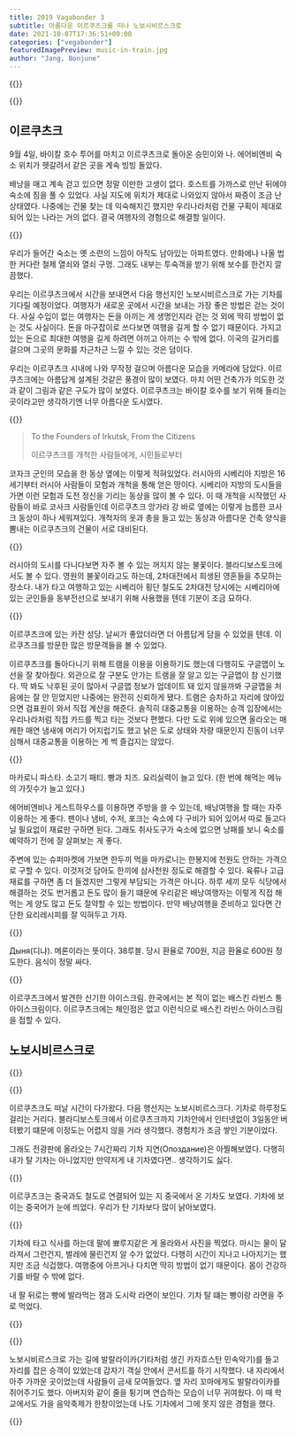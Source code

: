 ```yaml
---
title: 2019 Vagabonder 3
subtitle: 아름다운 이르쿠츠크를 떠나 노보시비르스크로
date: 2021-10-07T17:36:51+09:00
categories: ["vegabonder"]
featuredImagePreview: music-in-train.jpg
author: "Jang, Bonjune"
---
```


{{<bundle-image name="angara-river.jpg" alt="이르쿠츠크의 앙가라 강" caption="이르쿠츠크의 앙가라 강">}}

{{<bundle-image name="night.jpg" alt="night of Irkutsk" caption="이르쿠츠크의 야경">}}
## 이르쿠츠크

9월 4일, 바이칼 호수 투어를 마치고 이르쿠츠크로 돌아온 승민이와 나.
에어비엔비 숙소 위치가 헷갈려서 같은 곳을 계속 빙빙 돌았다.

배낭을 매고 계속 걷고 있으면 정말 이만한 고생이 없다.
호스트를 가까스로 만난 뒤에야 숙소에 짐을 풀 수 있었다.
사실 지도에 위치가 제대로 나와있지 않아서 짜증이 조금 난 상태였다.
나중에는 건물 찾는 데 익숙해지긴 했지만 우리나라처럼 건물 구획이 제대로 되어 있는 나라는 거의 없다.
결국 여행자의 경험으로 해결할 일이다.

{{<bundle-image name="aisle.jpg" alt="aisle of apartments">}}

우리가 들어간 숙소는 옛 소련의 느낌이 아직도 남아있는 아파트였다.
만화에나 나올 법한 커다란 철제 열쇠와 열쇠 구멍.
그래도 내부는 투숙객을 받기 위해 보수를 한건지 깔끔했다.

우리는 이르쿠츠크에서 시간을 보내면서 다음 행선지인 노보시비르스크로 가는 기차를 기다릴 예정이었다.
여행자가 새로운 곳에서 시간을 보내는 가장 좋은 방법은 걷는 것이다.
사실 수입이 없는 여행자는 돈을 아끼는 게 생명인지라 걷는 것 외에 딱히 방법이 없는 것도 사실이다.
돈을 마구잡이로 쓰다보면 여행을 길게 할 수 없기 때문이다.
가지고 있는 돈으로 최대한 여행을 길게 하려면 아끼고 아끼는 수 밖에 없다.
이국의 길거리를 걸으며 그곳의 문화를 차근차근 느낄 수 있는 것은 덤이다.

우리는 이르쿠츠크 시내에 나와 무작정 걸으며 아름다운 모습을 카메라에 담았다.
이르쿠츠크에는 아름답게 설계된 것같은 풍경이 많이 보였다.
마치 어떤 건축가가 의도한 것과 같이 그림과 같은 구도가 많이 보였다.
이르쿠츠크는 바이칼 호수를 보기 위해 들리는 곳이라고만 생각하기엔 너무 아름다운 도시였다.

{{<bundle-image name="cossack-spirit-statue.jpg" alt="Cossack Spirit 동상" caption="코자크 동상">}}

> To the Founders of Irkutsk, From the Citizens
>
> 이르쿠츠크를 개척한 사람들에게, 시민들로부터

코자크 군인의 모습을 한 동상 옆에는 이렇게 적혀있었다.
러시아의 시베리아 지방은 16세기부터 러시아 사람들이 모험과 개척을 통해 얻은 땅이다.
시베리아 지방의 도시들을 가면 이런 모험과 도전 정신을 기리는 동상을 많이 볼 수 있다.
이 때 개척을 시작했던 사람들이 바로 코사크 사람들인데 이르쿠츠크 앙가라 강 바로 옆에는 이렇게 늠름한 코사크 동상이 하나 세워져있다.
개척자의 옷과 총을 들고 있는 동상과 아름다운 건축 양식을 뽐내는 이르쿠츠크의 건물이 서로 대비된다.


{{<bundle-image name="eternal-flame.jpg" alt="eternal flame" caption="꺼지지 않는 불꽃">}}

러시아의 도시를 다니다보면 자주 볼 수 있는 꺼지지 않는 불꽃이다.
블라디보스토크에서도 볼 수 있다. 영원의 불꽃이라고도 하는데, 2차대전에서 희생된 영혼들을 추모하는 장소다.
내가 타고 여행하고 있는 시베리아 횡단 철도도 2차대전 당시에는 시베리아에 있는 군인들을 동부전선으로 보내기 위해 사용했을 텐데 기분이 조금 묘하다.

{{<bundle-image name="kazhan-church.jpg">}}

이르쿠츠크에 있는 카잔 성당. 날씨가 좋았더라면 더 아름답게 담을 수 있었을 텐데.
이르쿠츠크를 방문한 많은 방문객들을 볼 수 있었다.

이르쿠츠크를 돌아다니기 위해 트램을 이용을 이용하기도 했는데 다행히도 구글맵이 노선을 잘 찾아줬다.
외관으로 잘 구분도 안가는 트램을 잘 알고 있는 구글맵이 참 신기했다.
딱 봐도 낙후된 곳이 많아서 구글맵 정보가 업데이트 돼 있지 않을까봐
구글맵을 처음에는 잘 안 믿었지만 나중에는 완전히 신뢰하게 됐다.
트램은 승차하고 자리에 앉아있으면 검표원이 와서 직접 계산을 해준다.
솔직히 대중교통을 이용하는 승객 입장에서는 우리나라처럼 직접 카드를 찍고 타는 것보다 편했다.
다만 도로 위에 있으면 올라오는 매캐한 매연 냄새에 머리가 어지럽기도 했고
낡은 도로 상태와 차량 때문인지 진동이 너무 심해서 대중교통을 이용하는 게 썩 즐겁지는 않았다.

{{<bundle-image name="meal.jpg">}}

마카로니 파스타. 소고기 패티. 빵과 치즈. 요리실력이 늘고 있다.
(한 번에 해먹는 메뉴의 가짓수가 늘고 있다.)

에어비엔비나 게스트하우스를 이용하면 주방을 쓸 수 있는데, 배낭여행을 할 때는 자주 이용하는 게 좋다.
팬이나 냄비, 수저, 포크는 숙소에 다 구비가 되어 있어서 따로 들고다닐 필요없이 재료만 구하면 된다.
그래도 취사도구가 숙소에 없으면 낭패를 보니 숙소를 예약하기 전에 잘 살펴보는 게 좋다.

주변에 있는 슈퍼마켓에 가보면 한두끼 먹을 마카로니는 한봉지에 천원도 안하는 가격으로 구할 수 있다.
이것저것 담아도 한끼에 삼사천원 정도로 해결할 수 있다.
육류나 고급재료를 구하면 좀 더 들겠지만 그렇게 부담되는 가격은 아니다.
하루 세끼 모두 식당에서 해결하는 것도 번거롭고 돈도 많이 들기 떄문에
우리같은 배낭여행자는 이렇게 직접 해먹는 게 양도 많고 돈도 절약할 수 있는 방법이다.
만약 배낭여행을 준비하고 있다면 간단한 요리레시피를 잘 익혀두고 가자.

{{<bundle-image name="melon.jpg" alt="melon" caption="이르쿠츠크 중앙시장의 메론">}}

Дыня(디냐). 메론이라는 뜻이다.
38루블. 당시 환율로 700원, 지금 환율로 600원 정도한다.
음식이 정말 싸다.

{{<bundle-image name="baskin-robbins.jpg" alt="Baskin Robbins Icecream">}}

이르쿠츠크에서 발견한 신기한 아이스크림.
한국에서는 본 적이 없는 배스킨 라빈스 통 아이스크림이다.
이르쿠츠크에는 체인점은 없고 이런식으로 배스킨 라빈스 아이스크림을 접할 수 있다.

## 노보시비르스크로

{{<bundle-image name="route.png">}}

{{<bundle-image name="irkutsk-station.jpg">}}

이르쿠츠크도 떠날 시간이 다가왔다. 다음 행선지는 노보시비르스크다.
기차로 하루정도 걸리는 거리다.
블라디보스토크에서 이르쿠츠크까지 기차안에서 인터넷없이 3일동안 버텨봤기 떄문에 이정도는 어렵지 않을 거라 생각했다.
경험치가 조금 쌓인 기분이었다.

그래도 전광판에 올라오는 7시간짜리 기차 지연(Опоздание)은 아찔해보였다.
다행히 내가 탈 기차는 아니었지만 만약저게 내 기차였다면.. 생각하기도 싫다.

{{<bundle-image name="chinese-train.jpg" caption="중국에서 온 기차">}}

이르쿠츠크는 중국과도 철도로 연결되어 있는 지 중국에서 온 기차도 보였다.
기차에 보이는 중국어가 눈에 띄었다.
우리가 탄 기차보다 많이 낡아보였다.

{{<bundle-image name="pimples.jpg">}}

기차에 타고 식사를 하는데 팔에 뾰루지같은 게 올라와서 사진을 찍었다.
마시는 물이 달라져서 그런건지, 벌레에 물린건지 알 수가 없었다.
다행히 시간이 지나고 나아지기는 했지만 조금 식겁했다.
여행중에 아프거나 다치면 딱히 방법이 없기 때문이다.
몸이 건강하기를 바랄 수 밖에 없다.

내 팔 뒤로는 빵에 발라먹는 잼과 도시락 라면이 보인다.
기차 탈 떄는 빵이랑 라면을 주로 먹었다.

{{<bundle-image name="musician.png" caption="기차에 탄 발랄라이카 음악가">}}

{{<bundle-image name="music-in-train.jpg">}}

노보시비르스크로 가는 길에 발랄라이카(기타처럼 생긴 카자흐스탄 민속악기)를 들고 자리를 잡은 승객이 있었는데 갑자기 객실 안에서 콘서트를 하기 시작했다.
내 자리에서 아주 가까운 곳이었는데 사람들이 금새 모여들었다.
옆 자리 꼬마에게도 발랄라이카를 쥐어주기도 했다.
아버지와 같이 줄을 튕기며 연습하는 모습이 너무 귀여웠다.
이 때 학교에서도 가을 음악축제가 한창이었는데 나도 기차에서 그에 못지 않은 경험을 했다.

{{<bundle-image name="musician-card.jpg" caption="알 수 없는 음악가가 남기고 간 명함이다">}}
